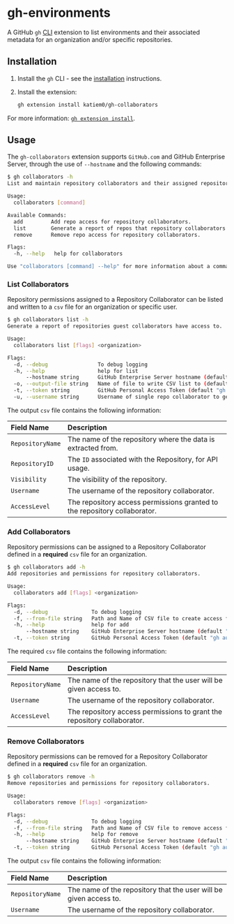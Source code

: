 # gh-environments

A GitHub `gh` [CLI](https://cli.github.com/) extension to list environments and their associated metadata for an organization and/or specific repositories. 

## Installation

1. Install the `gh` CLI - see the [installation](https://github.com/cli/cli#installation) instructions.

2. Install the extension:
   ```sh
   gh extension install katiem0/gh-collaborators
   ```

For more information: [`gh extension install`](https://cli.github.com/manual/gh_extension_install).

## Usage

The `gh-collaborators` extension supports `GitHub.com` and GitHub Enterprise Server, through the use of `--hostname` and the following commands:

```sh
$ gh collaborators -h
List and maintain repository collaborators and their assigned repositories.

Usage:
  collaborators [command]

Available Commands:
  add         Add repo access for repository collaborators.
  list        Generate a report of repos that repository collaborators have access to.
  remove      Remove repo access for repository collaborators.

Flags:
  -h, --help   help for collaborators

Use "collaborators [command] --help" for more information about a command.
```

### List Collaborators

Repository permissions assigned to a Repository Collaborator can be listed and written to a `csv` file for an organization or specific user.

```sh
$ gh collaborators list -h
Generate a report of repositories guest collaborators have access to.

Usage:
  collaborators list [flags] <organization>

Flags:
  -d, --debug                To debug logging
  -h, --help                 help for list
      --hostname string      GitHub Enterprise Server hostname (default "github.com")
  -o, --output-file string   Name of file to write CSV list to (default "RepoCollaboratorsReport-20231211162953.csv")
  -t, --token string         GitHub Personal Access Token (default "gh auth token")
  -u, --username string      Username of single repo collaborator to generate report for
```

The output `csv` file contains the following information:

| Field Name | Description |
|:-----------|:------------|
|`RepositoryName` | The name of the repository where the data is extracted from. |
|`RepositoryID`| The `ID` associated with the Repository, for API usage. |
|`Visibility`| The visibility of the repository. |
|`Username`| The username of the repository collaborator. |
|`AccessLevel`| The repository access permissions granted to the repository collaborator. |

### Add Collaborators

Repository permissions can be assigned to a Repository Collaborator defined in a **required** `csv` file for an organization.

```sh
$ gh collaborators add -h 
Add repositories and permissions for repository collaborators.

Usage:
  collaborators add [flags] <organization>

Flags:
  -d, --debug              To debug logging
  -f, --from-file string   Path and Name of CSV file to create access from (required)
  -h, --help               help for add
      --hostname string    GitHub Enterprise Server hostname (default "github.com")
  -t, --token string       GitHub Personal Access Token (default "gh auth token")
```

The required  `csv` file contains the following information:

| Field Name | Description |
|:-----------|:------------|
|`RepositoryName` | The name of the repository that the user will be given access to. |
|`Username`| The username of the repository collaborator. |
|`AccessLevel`| The repository access permissions to grant the repository collaborator. |

### Remove Collaborators

Repository permissions can be removed for a Repository Collaborator defined in a **required** `csv` file for an organization.

```sh
$ gh collaborators remove -h                                         
Remove repositories and permissions for repository collaborators.

Usage:
  collaborators remove [flags] <organization>

Flags:
  -d, --debug              To debug logging
  -f, --from-file string   Path and Name of CSV file to remove access from (required)
  -h, --help               help for remove
      --hostname string    GitHub Enterprise Server hostname (default "github.com")
  -t, --token string       GitHub Personal Access Token (default "gh auth token")

```

The output `csv` file contains the following information:

| Field Name | Description |
|:-----------|:------------|
|`RepositoryName` | The name of the repository that the user will be given access to. |
|`Username`| The username of the repository collaborator. ||